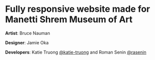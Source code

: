 <!-- Katie Truong
913402229

Roman Senin
912960296 -->

# Fully responsive website made for Manetti Shrem Museum of Art 

**Artist**: Bruce Nauman

**Designer**: Jamie Oka

**Developers**: Katie Truong [@katie-truong](https://github.com/katie-truong) and Roman Senin [@rasenin](https://github.com/rasenin)
